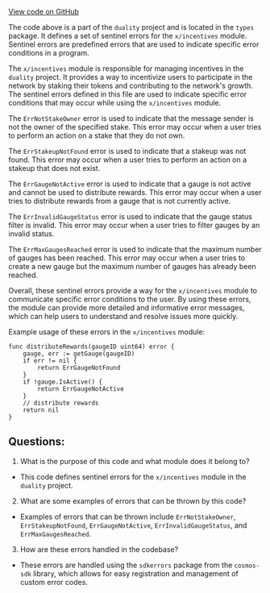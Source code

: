 [View code on GitHub](https://github.com/duality-labs/duality/incentives/types/errors.go)

The code above is a part of the `duality` project and is located in the `types` package. It defines a set of sentinel errors for the `x/incentives` module. Sentinel errors are predefined errors that are used to indicate specific error conditions in a program. 

The `x/incentives` module is responsible for managing incentives in the `duality` project. It provides a way to incentivize users to participate in the network by staking their tokens and contributing to the network's growth. The sentinel errors defined in this file are used to indicate specific error conditions that may occur while using the `x/incentives` module.

The `ErrNotStakeOwner` error is used to indicate that the message sender is not the owner of the specified stake. This error may occur when a user tries to perform an action on a stake that they do not own.

The `ErrStakeupNotFound` error is used to indicate that a stakeup was not found. This error may occur when a user tries to perform an action on a stakeup that does not exist.

The `ErrGaugeNotActive` error is used to indicate that a gauge is not active and cannot be used to distribute rewards. This error may occur when a user tries to distribute rewards from a gauge that is not currently active.

The `ErrInvalidGaugeStatus` error is used to indicate that the gauge status filter is invalid. This error may occur when a user tries to filter gauges by an invalid status.

The `ErrMaxGaugesReached` error is used to indicate that the maximum number of gauges has been reached. This error may occur when a user tries to create a new gauge but the maximum number of gauges has already been reached.

Overall, these sentinel errors provide a way for the `x/incentives` module to communicate specific error conditions to the user. By using these errors, the module can provide more detailed and informative error messages, which can help users to understand and resolve issues more quickly. 

Example usage of these errors in the `x/incentives` module:

```
func distributeRewards(gaugeID uint64) error {
    gauge, err := getGauge(gaugeID)
    if err != nil {
        return ErrGaugeNotFound
    }
    if !gauge.IsActive() {
        return ErrGaugeNotActive
    }
    // distribute rewards
    return nil
}
```
## Questions: 
 1. What is the purpose of this code and what module does it belong to?
- This code defines sentinel errors for the `x/incentives` module in the `duality` project.

2. What are some examples of errors that can be thrown by this code?
- Examples of errors that can be thrown include `ErrNotStakeOwner`, `ErrStakeupNotFound`, `ErrGaugeNotActive`, `ErrInvalidGaugeStatus`, and `ErrMaxGaugesReached`.

3. How are these errors handled in the codebase?
- These errors are handled using the `sdkerrors` package from the `cosmos-sdk` library, which allows for easy registration and management of custom error codes.